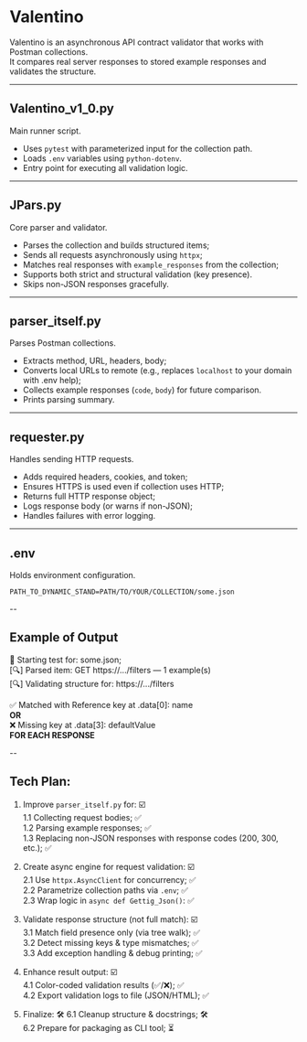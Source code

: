 # Valentino  
Valentino is an asynchronous API contract validator that works with Postman collections.  
It compares real server responses to stored example responses and validates the structure.

---

## Valentino_v1_0.py  
Main runner script.  

- Uses `pytest` with parameterized input for the collection path.  
- Loads `.env` variables using `python-dotenv`.  
- Entry point for executing all validation logic.

---

## JPars.py  
Core parser and validator.  

- Parses the collection and builds structured items;  
- Sends all requests asynchronously using `httpx`;  
- Matches real responses with `example_responses` from the collection;  
- Supports both strict and structural validation (key presence).  
- Skips non-JSON responses gracefully.

---

## parser_itself.py  
Parses Postman collections.

- Extracts method, URL, headers, body;  
- Converts local URLs to remote (e.g., replaces `localhost` to your domain with .env help);  
- Collects example responses (`code`, `body`) for future comparison.  
- Prints parsing summary.

---

## requester.py  
Handles sending HTTP requests.

- Adds required headers, cookies, and token;  
- Ensures HTTPS is used even if collection uses HTTP;  
- Returns full HTTP response object;  
- Logs response body (or warns if non-JSON);  
- Handles failures with error logging.

---

## .env  
Holds environment configuration.
```env
PATH_TO_DYNAMIC_STAND=PATH/TO/YOUR/COLLECTION/some.json
```

--

## Example of Output
🧪 Starting test for: some.json; \
[🔍] Parsed item: GET https://.../filters — 1 example(s) \
[🔍] Validating structure for: https://.../filters

✅ Matched with Reference key at .data[0]: name \
**OR** \
❌ Missing key at .data[3]: defaultValue \
**FOR EACH RESPONSE**

--

## Tech Plan:

1. Improve `parser_itself.py` for: ☑️ \
   1.1 Collecting request bodies; ✅  
   1.2 Parsing example responses; ✅  
   1.3 Replacing non-JSON responses with response codes (200, 300, etc.); ✅  

2. Create async engine for request validation: ☑️  
   2.1 Use `httpx.AsyncClient` for concurrency; ✅  
   2.2 Parametrize collection paths via `.env`; ✅  
   2.3 Wrap logic in `async def Gettig_Json()`: ✅  

3. Validate response structure (not full match): ☑️  
   3.1 Match field presence only (via tree walk); ✅  
   3.2 Detect missing keys & type mismatches; ✅  
   3.3 Add exception handling & debug printing; ✅  

4. Enhance result output: ☑️  
   4.1 Color-coded validation results (✅/❌); ✅ \
   4.2 Export validation logs to file (JSON/HTML); ✅  

5. Finalize: 🛠
   6.1 Cleanup structure & docstrings; 🛠  
   6.2 Prepare for packaging as CLI tool; ⏳  